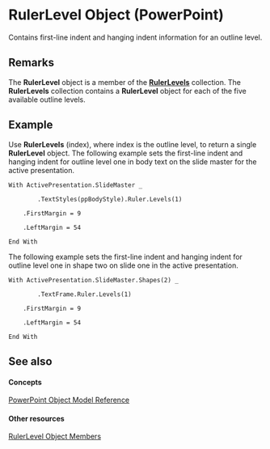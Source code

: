 
# RulerLevel Object (PowerPoint)

Contains first-line indent and hanging indent information for an outline level. 


## Remarks

The  **RulerLevel** object is a member of the **[RulerLevels](890f4bee-c48a-be48-2cac-b73736a5bdf0.md)** collection. The **RulerLevels** collection contains a **RulerLevel** object for each of the five available outline levels.


## Example

Use  **RulerLevels** (index), where index is the outline level, to return a single **RulerLevel** object. The following example sets the first-line indent and hanging indent for outline level one in body text on the slide master for the active presentation.


```
With ActivePresentation.SlideMaster _

        .TextStyles(ppBodyStyle).Ruler.Levels(1)

    .FirstMargin = 9

    .LeftMargin = 54

End With
```

The following example sets the first-line indent and hanging indent for outline level one in shape two on slide one in the active presentation.




```
With ActivePresentation.SlideMaster.Shapes(2) _

        .TextFrame.Ruler.Levels(1)

    .FirstMargin = 9

    .LeftMargin = 54

End With
```


## See also


#### Concepts


[PowerPoint Object Model Reference](00acd64a-5896-0459-39af-98df2849849e.md)
#### Other resources


[RulerLevel Object Members](150edc15-d00a-d119-3667-ad3742450f61.md)
